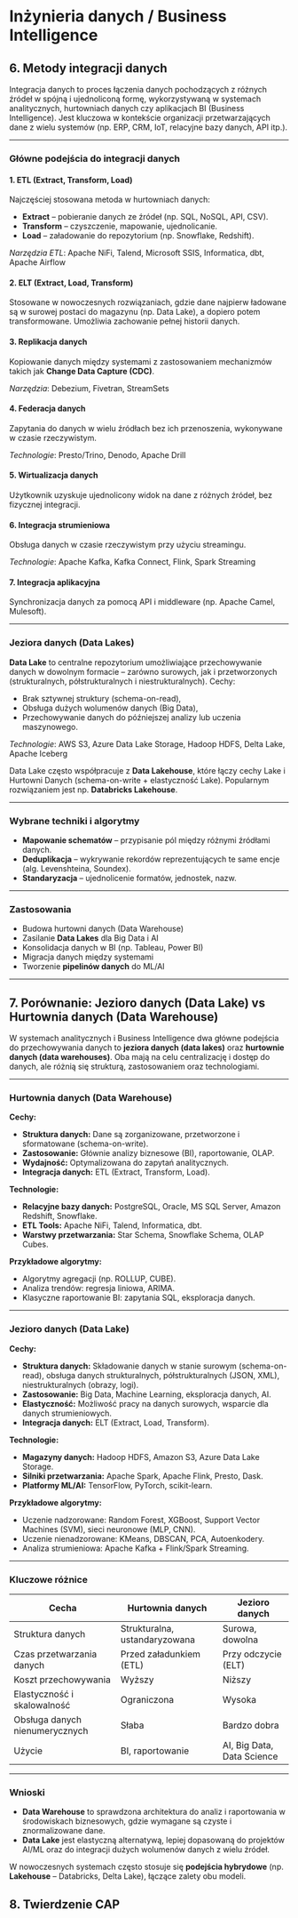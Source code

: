 # Inżynieria danych / Business Intelligence

## 6. Metody integracji danych

Integracja danych to proces łączenia danych pochodzących z różnych źródeł w spójną i ujednoliconą formę, wykorzystywaną w systemach analitycznych, hurtowniach danych czy aplikacjach BI (Business Intelligence). Jest kluczowa w kontekście organizacji przetwarzających dane z wielu systemów (np. ERP, CRM, IoT, relacyjne bazy danych, API itp.).

---

### Główne podejścia do integracji danych

#### 1. ETL (Extract, Transform, Load)
Najczęściej stosowana metoda w hurtowniach danych:
- **Extract** – pobieranie danych ze źródeł (np. SQL, NoSQL, API, CSV).
- **Transform** – czyszczenie, mapowanie, ujednolicanie.
- **Load** – załadowanie do repozytorium (np. Snowflake, Redshift).

*Narzędzia ETL*: Apache NiFi, Talend, Microsoft SSIS, Informatica, dbt, Apache Airflow

#### 2. ELT (Extract, Load, Transform)
Stosowane w nowoczesnych rozwiązaniach, gdzie dane najpierw ładowane są w surowej postaci do magazynu (np. Data Lake), a dopiero potem transformowane. Umożliwia zachowanie pełnej historii danych.

#### 3. Replikacja danych
Kopiowanie danych między systemami z zastosowaniem mechanizmów takich jak **Change Data Capture (CDC)**.

*Narzędzia*: Debezium, Fivetran, StreamSets

#### 4. Federacja danych
Zapytania do danych w wielu źródłach bez ich przenoszenia, wykonywane w czasie rzeczywistym.

*Technologie*: Presto/Trino, Denodo, Apache Drill

#### 5. Wirtualizacja danych
Użytkownik uzyskuje ujednolicony widok na dane z różnych źródeł, bez fizycznej integracji.

#### 6. Integracja strumieniowa
Obsługa danych w czasie rzeczywistym przy użyciu streamingu.

*Technologie*: Apache Kafka, Kafka Connect, Flink, Spark Streaming

#### 7. Integracja aplikacyjna
Synchronizacja danych za pomocą API i middleware (np. Apache Camel, Mulesoft).

---

### Jeziora danych (Data Lakes)

**Data Lake** to centralne repozytorium umożliwiające przechowywanie danych w dowolnym formacie – zarówno surowych, jak i przetworzonych (strukturalnych, półstrukturalnych i niestrukturalnych). Cechy:
- Brak sztywnej struktury (schema-on-read),
- Obsługa dużych wolumenów danych (Big Data),
- Przechowywanie danych do późniejszej analizy lub uczenia maszynowego.

*Technologie*: AWS S3, Azure Data Lake Storage, Hadoop HDFS, Delta Lake, Apache Iceberg

Data Lake często współpracuje z **Data Lakehouse**, które łączy cechy Lake i Hurtowni Danych (schema-on-write + elastyczność Lake). Popularnym rozwiązaniem jest np. **Databricks Lakehouse**.

---

### Wybrane techniki i algorytmy
- **Mapowanie schematów** – przypisanie pól między różnymi źródłami danych.
- **Deduplikacja** – wykrywanie rekordów reprezentujących te same encje (alg. Levenshteina, Soundex).
- **Standaryzacja** – ujednolicenie formatów, jednostek, nazw.

---

### Zastosowania
- Budowa hurtowni danych (Data Warehouse)
- Zasilanie **Data Lakes** dla Big Data i AI
- Konsolidacja danych w BI (np. Tableau, Power BI)
- Migracja danych między systemami
- Tworzenie **pipelinów danych** do ML/AI

---

## 7. Porównanie: Jezioro danych (Data Lake) vs Hurtownia danych (Data Warehouse)

W systemach analitycznych i Business Intelligence dwa główne podejścia do przechowywania danych to **jeziora danych (data lakes)** oraz **hurtownie danych (data warehouses)**. Oba mają na celu centralizację i dostęp do danych, ale różnią się strukturą, zastosowaniem oraz technologiami.

---

### Hurtownia danych (Data Warehouse)

**Cechy:**
- **Struktura danych:** Dane są zorganizowane, przetworzone i sformatowane (schema-on-write).
- **Zastosowanie:** Głównie analizy biznesowe (BI), raportowanie, OLAP.
- **Wydajność:** Optymalizowana do zapytań analitycznych.
- **Integracja danych:** ETL (Extract, Transform, Load).

**Technologie:**
- **Relacyjne bazy danych:** PostgreSQL, Oracle, MS SQL Server, Amazon Redshift, Snowflake.
- **ETL Tools:** Apache NiFi, Talend, Informatica, dbt.
- **Warstwy przetwarzania:** Star Schema, Snowflake Schema, OLAP Cubes.

**Przykładowe algorytmy:**
- Algorytmy agregacji (np. ROLLUP, CUBE).
- Analiza trendów: regresja liniowa, ARIMA.
- Klasyczne raportowanie BI: zapytania SQL, eksploracja danych.

---

### Jezioro danych (Data Lake)

**Cechy:**
- **Struktura danych:** Składowanie danych w stanie surowym (schema-on-read), obsługa danych strukturalnych, półstrukturalnych (JSON, XML), niestrukturalnych (obrazy, logi).
- **Zastosowanie:** Big Data, Machine Learning, eksploracja danych, AI.
- **Elastyczność:** Możliwość pracy na danych surowych, wsparcie dla danych strumieniowych.
- **Integracja danych:** ELT (Extract, Load, Transform).

**Technologie:**
- **Magazyny danych:** Hadoop HDFS, Amazon S3, Azure Data Lake Storage.
- **Silniki przetwarzania:** Apache Spark, Apache Flink, Presto, Dask.
- **Platformy ML/AI:** TensorFlow, PyTorch, scikit-learn.

**Przykładowe algorytmy:**
- Uczenie nadzorowane: Random Forest, XGBoost, Support Vector Machines (SVM), sieci neuronowe (MLP, CNN).
- Uczenie nienadzorowane: KMeans, DBSCAN, PCA, Autoenkodery.
- Analiza strumieniowa: Apache Kafka + Flink/Spark Streaming.

---

### Kluczowe różnice

| Cecha                         | Hurtownia danych                  | Jezioro danych                        |
|------------------------------|----------------------------------|---------------------------------------|
| Struktura danych             | Strukturalna, ustandaryzowana     | Surowa, dowolna                       |
| Czas przetwarzania danych    | Przed załadunkiem (ETL)           | Przy odczycie (ELT)                   |
| Koszt przechowywania         | Wyższy                            | Niższy                                |
| Elastyczność i skalowalność  | Ograniczona                       | Wysoka                                |
| Obsługa danych nienumerycznych | Słaba                           | Bardzo dobra                          |
| Użycie                       | BI, raportowanie                  | AI, Big Data, Data Science            |

---

### Wnioski

- **Data Warehouse** to sprawdzona architektura do analiz i raportowania w środowiskach biznesowych, gdzie wymagane są czyste i znormalizowane dane.
- **Data Lake** jest elastyczną alternatywą, lepiej dopasowaną do projektów AI/ML oraz do integracji dużych wolumenów danych z wielu źródeł.

W nowoczesnych systemach często stosuje się **podejścia hybrydowe** (np. **Lakehouse** – Databricks, Delta Lake), łączące zalety obu modeli.


## 8. Twierdzenie CAP
